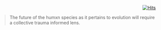 <div align="right">
  
[![Hits](https://hits.seeyoufarm.com/api/count/incr/badge.svg?url=https%3A%2F%2Fgithub.com%2FUnderground-Railroad%2FmagnificentMammals%2Fblob%2Fmain%2FbrainDump%2Fponderings%2FinspiringHumxns.md&count_bg=%23FF00D9&title_bg=%23555555&icon=macys.svg&icon_color=%23FF00D9&title=hits&edge_flat=false)](https://hits.seeyoufarm.com)
  
 </div>  
 
 > The future of the humxn species as it pertains to evolution will require a collective trauma informed lens.

